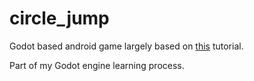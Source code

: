 # circle_jump

Godot based android game largely based on [this](http://kidscancode.org/godot_recipes/games/circle_jump/) tutorial.

Part of my Godot engine learning process.
